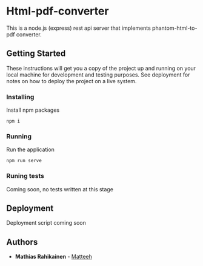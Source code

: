 # Html-pdf-converter

This is a node.js (express) rest api server that implements phantom-html-to-pdf converter.

## Getting Started
These instructions will get you a copy of the project up and running on your local machine for development and testing purposes. See deployment for notes on how to deploy the project on a live system.

### Installing

Install npm packages

```
npm i
```

### Running

Run the application

```
npm run serve
```

### Runing tests

Coming soon, no tests written at this stage

## Deployment

Deployment script coming soon

## Authors

* **Mathias Rahikainen** - [Matteeh](https://github.com/matteeh)